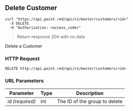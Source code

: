 ## Delete Customer

```shell
curl "https://api.point.red/api/v1/master/customers/<id>"
  -X DELETE
  -H "Authorization: <access_code>"
```

> Return response 204 with no data

Delete a Customer

### HTTP Request

`DELETE http://api.point.red/api/v1/master/customers/<id>`

### URL Parameters

Parameter | Type | Description
--------- | ----------- | -----------
id *(required)* | int | The ID of the group to delete
